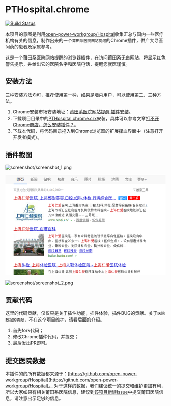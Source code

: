 # PTHospital.chrome

[![Build Status](https://travis-ci.org/hustcc/PTHospital.chrome.svg?branch=master)](https://travis-ci.org/hustcc/PTHospital.chrome)

本项目的意图是利用[open-power-workgroup/Hospital](https://github.com/open-power-workgroup/Hospital)收集汇总与国内一些医疗机构有关的信息，制作出来的一个`莆田系医院网站提醒`的Chrome插件，供广大寻医问药的患者及家属参考。

这是一个莆田系医院网站提醒的浏览器插件，在访问莆田系无良网站，将显示红色警告提示，并给出它的医院名字和医院电话，提醒您就医谨慎。

## 安装方法

三种安装方法均可，推荐使用第一种，如果是墙内用户，可以使用第二、三种方法。

1. Chrome安装市场安装地址：[莆田系医院网站提醒 插件安装](https://chrome.google.com/webstore/detail/%E8%8E%86%E7%94%B0%E7%B3%BB%E5%8C%BB%E9%99%A2%E7%BD%91%E7%AB%99%E6%8F%90%E9%86%92/pihadmdiehanenijehoohjnpiaofmmng)。
2. 下载项目目录中的[PTHospital.chrome.crx](PTHospital.chrome.crx)安装，具体可以参考文章[打不开Chrome商店，怎么安装插件？](http://50vip.com/article/77)。
3. 下载本代码，将代码目录拖入到Chrome浏览器的扩展撑血界面中（注意打开开发者模式）。


## 插件截图

![screenshot/screenshot_1.png](screenshot/screenshot_1.png)

![screenshot/screenshot_3.png](screenshot/screenshot_3.png)

![screenshot/screenshot_2.png](screenshot/screenshot_2.png)


## 贡献代码

这里的代码贡献，仅仅只是关于插件功能，插件体验，插件BUG的贡献。关于`医院数据的贡献`，不在这个项目维护，请看后面的介绍。

1. 首先fork代码；
2. 修改Chrome插件代码，并提交；
3. 最后发出PR即可。


## 提交医院数据

本插件的的所有数据都来源于：[https://github.com/open-power-workgroup/Hospital](https://github.com/open-power-workgroup/Hospital)。
对于这样的数据，我们建议统一的提交和维护更加有利，所以大家如果有相关莆田系医院信息，建议到[该项目新建Issue](https://github.com/open-power-workgroup/Hospital/issues/new)中提交莆田医院信息，请注意出示足够的信息。
